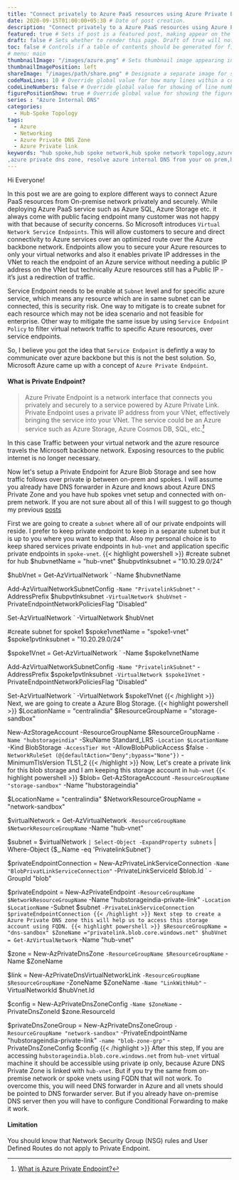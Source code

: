 ```yaml
---
title: "Connect privately to Azure PaaS resources using Azure Private Endpoint from on-prem" # Title of the blog post.
date: 2020-09-15T01:00:00+05:30 # Date of post creation.
description: "Connect privately to a Azure PaaS resources using Azure Private Endpoint from on-prem" # Description used for search engine.
featured: true # Sets if post is a featured post, making appear on the home page side bar.
draft: false # Sets whether to render this page. Draft of true will not be rendered.
toc: false # Controls if a table of contents should be generated for first-level links automatically.
# menu: main
thumbnailImage: "/images/azure.png" # Sets thumbnail image appearing inside card on homepage.
thumbnailImagePosition: left
shareImage: "/images/path/share.png" # Designate a separate image for social media sharing.
codeMaxLines: 10 # Override global value for how many lines within a code block before auto-collapsing.
codeLineNumbers: false # Override global value for showing of line numbers within code block.
figurePositionShow: true # Override global value for showing the figure label.
series : "Azure Internal DNS"
categories:
  - Hub-Spoke Topology
tags:
  - Azure
  - Networking 
  - Azure Private DNS Zone
  - Azure Private link
keywords: "hub spoke,hub spoke network,hub spoke network topology,azure hub spoke,azure hub spoke network,azure hub spoke network topology
,azure private dns zone, resolve azure internal DNS from your on prem,hub spoke dns forwarder,dns forwarder in hub spoke,dns forwarder in hub spoke network topology,dns forwarder,azure powershell,Point to Site, Site to Site,VPN,Private link,storage account over private ip from on prem,Secure azure resources using Private Link,Connect privately to azure storage account,azure private link,azure private endpoint,private endpoint,private link,private link azure storage,private link azure blob, azure service endpoint,service endpoint,service endpoint vs private link,private endpoint azure dns"
---
```


Hi Everyone!

In this post we are are going to explore different ways to connect Azure PaaS resources from On-premise network privately and securely. While deploying Azure PaaS service such as Azure SQL, Azure Storage etc. it always come with public facing endpoint many customer was not happy with that because of security concerns. So Microsoft introduces `Virtual Network Service Endpoints`. This will allow customers to secure and direct connectivity to Azure services over an optimized route over the Azure backbone network. Endpoints allow you to secure your Azure resources to only your virtual networks and also it enables private IP addresses in the VNet to reach the endpoint of an Azure service without needing a public IP address on the VNet but technically Azure resources still has a Public IP - it’s just a redirection of traffic. 

Service Endpoint needs to be enable at `Subnet` level and for specific azure service, which means any resource which are in same subnet can be connected, this is security risk. One way to mitigate is to create subnet for each resource which may not be idea scenario and not feasible for enterprise. Other way to mitigate the same issue by using `Service Endpoint Policy` to filter virtual network traffic to specific Azure resources, over service endpoints. 

So, I believe you got the idea that `Service Endpoint` is defintly a way to communicate over azure backbone but this is not the best solution. So, Microsoft Azure came up with a concept of `Azure Private Endpoint`.

#### What is Private Endpoint?
>Azure Private Endpoint is a network interface that connects you privately and securely to a service powered by Azure Private Link. Private Endpoint uses a private IP address from your VNet, effectively bringing the service into your VNet. The service could be an Azure service such as Azure Storage, Azure Cosmos DB, SQL, etc.<cite>[^1]</cite>

[^1]:  [What is Azure Private Endpoint?](https://docs.microsoft.com/en-us/azure/private-link/private-endpoint-overview)
 
 In this case Traffic between your virtual network and the azure resource travels the Microsoft backbone network. Exposing resources to the public internet is no longer necessary.

 Now let's setup a Private Endpoint for Azure Blob Storage and see how traffic follows over private ip between on-prem and spokes. I will assume you already have DNS forwarder in Azure and knows about Azure DNS Private Zone and you have hub spokes vnet setup and connected with on-prem network. If you are not sure about all of this I will suggest to go though my previous [posts](/categories/hub-spoke-topology/)

First we are going to create a `subnet` where all of our private endpoints will reside. I prefer to keep private endpoint to keep in a separate subnet but it is up to you where you want to keep that. Also my personal choice is to keep shared services private endpoints in `hub-vnet` and application specific private endpoints in `spoke-vnet`.
{{< highlight powershell >}}
#create subnet for hub
$hubvnetName = "hub-vnet"
$hubpvtlnksubnet = "10.10.29.0/24"

$hubVnet = Get-AzVirtualNetwork `
              -Name $hubvnetName

Add-AzVirtualNetworkSubnetConfig `
   -Name "PrivatelinkSubnet" `
   -AddressPrefix $hubpvtlnksubnet `
   -VirtualNetwork $hubVnet `
   -PrivateEndpointNetworkPoliciesFlag "Disabled"

Set-AzVirtualNetwork `
   -VirtualNetwork $hubVnet

#create subnet for spoke1
$spoke1vnetName = "spoke1-vnet"
$spoke1pvtlnksubnet = "10.20.29.0/24"

$spoke1Vnet = Get-AzVirtualNetwork `
              -Name $spoke1vnetName

Add-AzVirtualNetworkSubnetConfig `
   -Name "PrivatelinkSubnet" `
   -AddressPrefix $spoke1pvtlnksubnet `
   -VirtualNetwork $spoke1Vnet `
   -PrivateEndpointNetworkPoliciesFlag "Disabled"

Set-AzVirtualNetwork `
   -VirtualNetwork $spoke1Vnet
{{< /highlight >}}
Next, we are going to create a Azure Blog Storage.
{{< highlight powershell >}}
$LocationName = "centralindia"
$ResourceGroupName = "storage-sandbox"

New-AzStorageAccount -ResourceGroupName $ResourceGroupName `
                     -Name "hubstorageindia" `
                     -SkuName Standard_LRS `
                     -Location $LocationName `
                     -Kind BlobStorage `
                     -AccessTier Hot `
                     -AllowBlobPublicAccess $false `
                     -NetworkRuleSet (@{defaultAction="Deny";bypass="None"}) `
                     -MinimumTlsVersion TLS1_2
{{< /highlight >}}
Now, Let's create a private link for this blob storage and I am keeping this storage account in `hub-vnet`
{{< highlight powershell >}}
$blob= Get-AzStorageAccount `
          -ResourceGroupName "storage-sandbox" `
          -Name "hubstorageindia"

$LocationName = "centralindia"
$NetworkResourceGroupName = "network-sandbox"

$virtualNetwork = Get-AzVirtualNetwork `
                     -ResourceGroupName $NetworkResourceGroupName `
                     -Name "hub-vnet"  
 
$subnet = $virtualNetwork `
                | Select-Object -ExpandProperty subnets `
                | Where-Object  {$_.Name -eq 'PrivatelinkSubnet'}  

$privateEndpointConnection = New-AzPrivateLinkServiceConnection `
                                -Name "BlobPrivatLinkServiceConnection" `
                                -PrivateLinkServiceId $blob.Id `
                                -GroupId "blob"
 
$privateEndpoint = New-AzPrivateEndpoint `
                      -ResourceGroupName $NetworkResourceGroupName `
                      -Name "hubstorageindia-private-link" `
                      -Location $LocationName `
                      -Subnet  $subnet `
                      -PrivateLinkServiceConnection $privateEndpointConnection
{{< /highlight >}}
Next step to create a Azure Private DNS zone this will help us to access this storage account using FQDN.
{{< highlight powershell >}}
$ResourceGroupName = "dns-sandbox"
$ZoneName ="privatelink.blob.core.windows.net"
$hubVnet = Get-AzVirtualNetwork `
              -Name "hub-vnet"

$zone = New-AzPrivateDnsZone `
           -ResourceGroupName $ResourceGroupName `
           -Name $ZoneName

$link  = New-AzPrivateDnsVirtualNetworkLink `
            -ResourceGroupName $ResourceGroupName `
            -ZoneName $ZoneName `
            -Name "LinkWithHub" `
            -VirtualNetworkId $hubVnet.Id

$config = New-AzPrivateDnsZoneConfig `
             -Name $ZoneName `
             -PrivateDnsZoneId $zone.ResourceId

$privateDnsZoneGroup = New-AzPrivateDnsZoneGroup `
                          -ResourceGroupName "network-sandbox" `
                          -PrivateEndpointName "hubstorageindia-private-link" `
                          -name "blob-zone-grp" `
                          -PrivateDnsZoneConfig $config
{{< /highlight >}}
After this step, If you are accessing `hubstorageindia.blob.core.windows.net` from `hub-vnet` virtual machine it should be accessible using private ip only, because Azure DNS Private Zone is linked with `hub-vnet`. But if you try the same from on-premise network or spoke vnets using FQDN that will not work. 
To overcome this, you will need DNS forwarder in Azure and all vnets should be pointed to DNS forwarder server. But if you already have on-premise DNS server then you will have to configure Conditional Forwarding to make it work.
#### Limitation
You should know that Network Security Group (NSG) rules and User Defined Routes do not apply to Private Endpoint.
